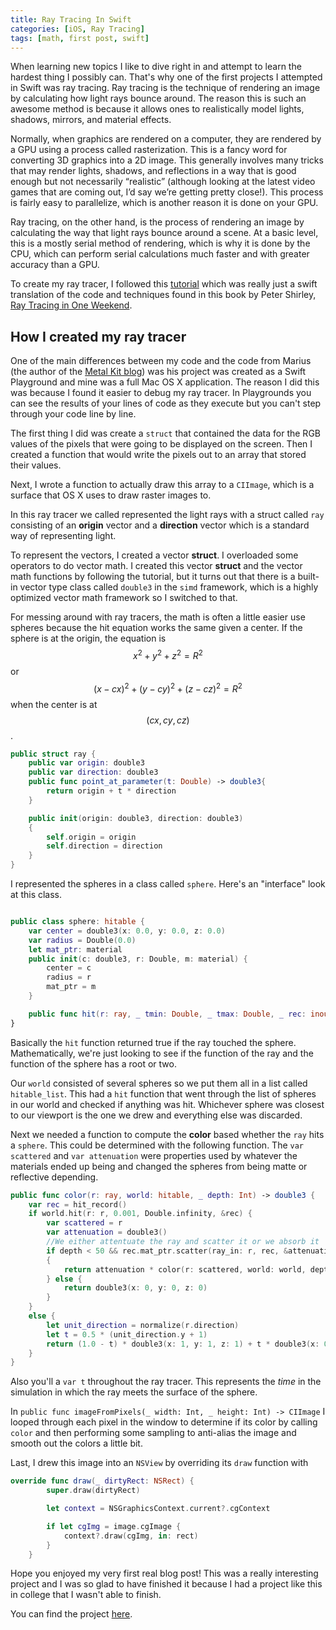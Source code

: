 ```yaml
---
title: Ray Tracing In Swift
categories: [iOS, Ray Tracing]
tags: [math, first post, swift]
---
```


When learning new topics I like to dive right in and attempt to learn the hardest thing I possibly can. That's why one of the first projects I attempted in Swift was ray tracing. Ray tracing is the technique of rendering an image by calculating how light rays bounce around. The reason this is such an awesome method is because it allows ones to realistically model lights, shadows, mirrors, and material effects.

Normally, when graphics are rendered on a computer, they are rendered by a GPU using a process called rasterization. This is a fancy word for converting 3D graphics into a 2D image. This generally involves many tricks that may render lights, shadows, and reflections in a way that is good enough but not necessarily “realistic” (although looking at the latest video games that are coming out, I’d say we’re getting pretty close!). This process is fairly easy to parallelize, which is another reason it is done on your GPU.

Ray tracing, on the other hand, is the process of rendering an image by calculating the way that light rays bounce around a scene. At a basic level, this is a mostly serial method of rendering, which is why it is done by the CPU, which can perform serial calculations much faster and with greater accuracy than a GPU.

To create my ray tracer, I followed this [tutorial][swift ray tracer] which was really just a swift translation of the code and techniques found in this book by Peter Shirley, [Ray Tracing in One Weekend][minibook].

How I created my ray tracer
----------------------------

One of the main differences between my code and the code from Marius (the author of the [Metal Kit blog][swift ray tracer]) was his project was created as a Swift Playground and mine was a full Mac OS X application. The reason I did this was because I found it easier to debug my ray tracer. In Playgrounds you can see the results of your lines of code as they execute but you can't step through your code line by line.

The first thing I did was create a `struct` that contained the data for the RGB values of the pixels that were going to be displayed on the screen. Then I created a function that would write the pixels out to an array that stored their values.

Next, I wrote a function to actually draw this array to a `CIImage`, which is a surface that OS X uses to draw raster images to.

In this ray tracer we called represented the light rays with a struct called `ray` consisting of an **origin** vector and a **direction** vector which is a standard way of representing light.

To represent the vectors, I created a vector **struct**. I overloaded some operators to do vector math. I created this vector **struct** and the vector math functions by following the tutorial, but it turns out that there is a built-in vector type class called `double3` in the `simd` framework, which is a highly optimized vector math framework so I switched to that.

For messing around with ray tracers, the math is often a little easier use spheres because the hit equation works the same given a center. If the sphere is at the origin, the equation is $$x^2 + y^2 + z^2 = R^2$$ or $$(x-cx)^2 + (y-cy)^2 + (z-cz)^2 = R^2$$ when the center is at $$(cx, cy, cz)$$. 

```swift
public struct ray {
    public var origin: double3
    public var direction: double3
    public func point_at_parameter(t: Double) -> double3{
        return origin + t * direction
    }

    public init(origin: double3, direction: double3)
    {
        self.origin = origin
        self.direction = direction
    }
}
```

I represented the spheres in a class called `sphere`. Here's an "interface" look at this class.

```swift

public class sphere: hitable {
    var center = double3(x: 0.0, y: 0.0, z: 0.0)
    var radius = Double(0.0)
    let mat_ptr: material
    public init(c: double3, r: Double, m: material) {
        center = c
        radius = r
        mat_ptr = m
    }

    public func hit(r: ray, _ tmin: Double, _ tmax: Double, _ rec: inout hit_record) -> Bool
}
```

Basically the `hit` function returned true if the ray touched the sphere. Mathematically, we're just looking to see if the function of the ray and the function of the sphere has a root or two.

Our `world` consisted of several spheres so we put them all in a list called `hitable_list`. This had a `hit` function that went through the list of spheres in our world and checked if anything was hit. Whichever sphere was closest to our viewport is the one we drew and everything else was discarded.

Next we needed a function to compute the **color** based whether the `ray` hits a `sphere`. This could be determined with the following function. The `var scattered` and `var attenuation` were properties used by whatever the materials ended up being and changed the spheres from being matte or reflective depending.

```swift
public func color(r: ray, world: hitable, _ depth: Int) -> double3 {
    var rec = hit_record()
    if world.hit(r: r, 0.001, Double.infinity, &rec) {
        var scattered = r
        var attenuation = double3()
        //We either attentuate the ray and scatter it or we absorb it
        if depth < 50 && rec.mat_ptr.scatter(ray_in: r, rec, &attenuation, &scattered)
        {
            return attenuation * color(r: scattered, world: world, depth + 1)
        } else {
            return double3(x: 0, y: 0, z: 0)
        }
    }
    else {
        let unit_direction = normalize(r.direction)
        let t = 0.5 * (unit_direction.y + 1)
        return (1.0 - t) * double3(x: 1, y: 1, z: 1) + t * double3(x: 0.5, y: 0.7, z: 1.0)
    }
}
```

Also you'll a `var t` throughout the ray tracer. This represents the *time* in the simulation in which the ray meets the surface of the sphere.

In `public func imageFromPixels(_ width: Int, _ height: Int) -> CIImage` I looped through each pixel in the window to determine if its color by calling `color` and then performing some sampling to anti-alias the image and smooth out the colors a little bit.

Last, I drew this image into an `NSView` by overriding its `draw` function with

```swift
override func draw(_ dirtyRect: NSRect) {
        super.draw(dirtyRect)

        let context = NSGraphicsContext.current?.cgContext

        if let cgImg = image.cgImage {
            context?.draw(cgImg, in: rect)
        }
    }
```
Hope you enjoyed my very first real blog post! This was a really interesting project and I was so glad to have finished it because I had a project like this in college that I wasn't able to finish.

You can find the project [here][project].

[swift ray tracer]: http://metalkit.org/2016/03/21/ray-tracing-in-a-swift-playground.html
[minibook]: https://www.amazon.com/Ray-Tracing-Weekend-Peter-Shirley-ebook/dp/B01B5AODD8
[project]: http://github.com/wodinga/wodinga.github.io
